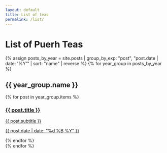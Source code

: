 ```yaml
---
layout: default
title: List of teas
permalink: /list/
---
```

# List of Puerh Teas

{% assign posts_by_year = site.posts | group_by_exp: "post", "post.date | date: '%Y'" | sort: "name" | reverse %}
{% for year_group in posts_by_year %}
  <br>
  <h2 class="dark-cell">{{ year_group.name }}</h2>
  <section>
    {% for post in year_group.items %}
      <article>
        <a class="dark" href="{{ post.url | relative_url }}">
          <h3>{{ post.title }}</h3>
          <p>{{ post.subtitle }}</p>
          <p class="date">{{ post.date | date: "%d %B %Y" }}</p>
        </a>
      </article>
    {% endfor %}
  </section>
{% endfor %}